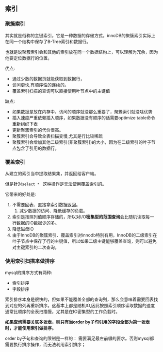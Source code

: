 ## 索引

### 聚簇索引

其实就是俗称的主键索引，它是一种数据的存储方式。innoDB的聚簇索引实际上在同一个结构中保存了B-Tree索引和数据行。

也就是说聚簇索引会和其他的索引放在同一个数据结构上，可以理解为冗余，因为他要定位数据行的位置。

优点:

- 通过少数的数据页就能获取到数据行，
- 访问更快,有顺序性的连续的。
- 覆盖索引扫描的查询可以直接使用叶节点中的主键值

缺点:

- 如果数据是放在内存中，访问的顺序就没那么重要了，聚簇索引就没啥优势
- 插入速度严重依赖插入顺序，如果数据没有顺序的话需要optimize table命令重新组织下表
- 更新聚簇索引的代价很高。
- 聚簇索引会导致全表扫描变慢,尤其是行比较稀疏
- 聚簇索引会增加其他二级索引(非聚簇索引)的大小，因为在二级索引的叶子节点包含了引用的数据行。



### 覆盖索引

从建立的索引当中提取结果集，并返回给客户端。

但是针对`select * ` 这种操作是无法使用覆盖索引的。

它带来的好处是:

1. 不需要回表、直接拿索引数据返回。
   1. 减少数据的访问、降低缓存的负载。
2. 索引是按照列值顺序存储的，所以对I/O**密集型的范围查询**会比随机读取每一行数据的IO数据少的多。
3. 降低磁盘IO
4. 由于InnoDB的聚簇索引、覆盖索引对innodb特别有用，InnoDB的二级索引在叶子节点中保存了行的主键值，所以如果二级主键能够覆盖查询，则可以避免对主键索引的二次查询。

### 使用索引扫描来做排序

mysql的排序方式有两种:

- 索引排序
- 字段排序

索引排序本身是很快的，但如果不能覆盖全部的查询列，那么会意味着需要回表找到对应的列再重新排序。这基本上都是随机IO,因此按照索引顺序读取数据的速度通常比顺序的全表扫描慢，尤其是在IO密集型的工作负载时。

**如果查询需要关联多张表，则只有当order by子句引用的字段全部为第一张表时，才能使用索引做排序。**

order by子句和查询的限制是一样的： 需要满足最左前缀的要求。否则mysql都需要执行排序操作，而无法利用索引排序；







